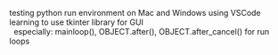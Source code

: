 testing python run environment on Mac and Windows using VSCode <br/>
learning to use tkinter library for GUI                        <br/>
 &nbsp;   especially: mainloop(), OBJECT.after(), OBJECT.after_cancel() for run loops
